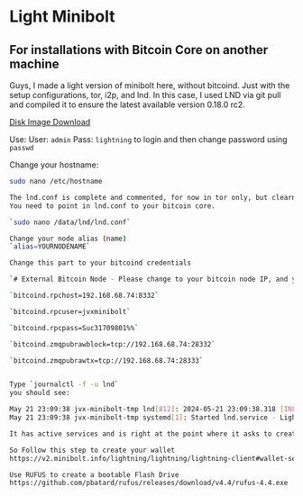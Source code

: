 # Light Minibolt
## For installations with Bitcoin Core on another machine

Guys, I made a light version of minibolt here, without bitcoind. Just with the setup configurations, tor, i2p, and lnd. In this case, I used LND via git pull and compiled it to ensure the latest available version 0.18.0 rc2.

[Disk Image Download](https://1drv.ms/u/s!AuOr1MO73leJi5RS3MFUBo7HP_xutg?e=SExAEJ)

Use: User: `admin` Pass: `lightning` to login and then change password using `passwd`

Change your hostname:
```bash
sudo nano /etc/hostname

The lnd.conf is complete and commented, for now in tor only, but clearnet configuration is commented.
You need to point in lnd.conf to your bitcoin core.

`sudo nano /data/lnd/lnd.conf`

Change your node alias (name)
`alias=YOURNODENAME`

Change this part to your bitcoind credentials

`# External Bitcoin Node - Please change to your bitcoin node IP, and your RPCUSER and RPCPASS`

`bitcoind.rpchost=192.168.68.74:8332`

`bitcoind.rpcuser=jvxminibolt`

`bitcoind.rpcpass=Suc31709801%%`

`bitcoind.zmqpubrawblock=tcp://192.168.68.74:28332`

`bitcoind.zmqpubrawtx=tcp://192.168.68.74:28333`


Type `journalctl -f -u lnd`
you should see:

May 21 23:09:38 jvx-minibolt-tmp lnd[812]: 2024-05-21 23:09:38.318 [INF] LTND: Waiting for wallet encryption password. Use `lncli create` to create a wallet, `lncli unlock` to unlock an existing wallet, or lncli changepassword` to change the password of an existing wallet and unlock it.
May 21 23:09:38 jvx-minibolt-tmp systemd[1]: Started lnd.service - Lightning Network Daemon.

It has active services and is right at the point where it asks to create the wallet password. From this step:

So Follow this step to create your wallet
https://v2.minibolt.info/lightning/lightning/lightning-client#wallet-setup

Use RUFUS to create a bootable Flash Drive
https://github.com/pbatard/rufus/releases/download/v4.4/rufus-4.4.exe
